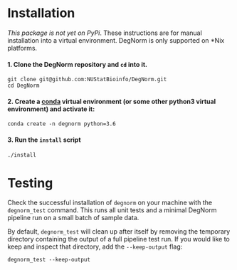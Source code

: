 # Installation

*This package is not yet on PyPi*. These instructions are for manual installation into a virtual environment.
DegNorm is only supported on *Nix platforms.

#### 1. Clone the DegNorm repository and `cd` into it.
```
git clone git@github.com:NUStatBioinfo/DegNorm.git
cd DegNorm
```

#### 2. Create a [conda](https://conda.io/docs/user-guide/tasks/manage-environments.html) virtual environment (or some other python3 virtual environment) and activate it:

    conda create -n degnorm python=3.6


#### 3. Run the `install` script

    ./install

# Testing

Check the successful installation of `degnorm` on your machine with the `degnorm_test` command. This runs all unit tests
and a minimal DegNorm pipeline run on a small batch of sample data.

By default, `degnorm_test` will clean up after itself by removing the temporary directory containing the output
of a full pipeline test run. If you would like to keep and inspect that directory, add the `--keep-output` flag:

    degnorm_test --keep-output
